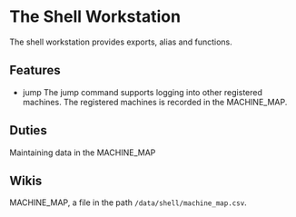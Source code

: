 # The Shell Workstation

The shell workstation provides exports, alias and functions.

## Features
* jump
The jump command supports logging into other registered machines. The registered machines is recorded in the MACHINE_MAP.


## Duties
Maintaining data in the MACHINE_MAP


## Wikis
MACHINE_MAP, a file in the path `/data/shell/machine_map.csv`.

